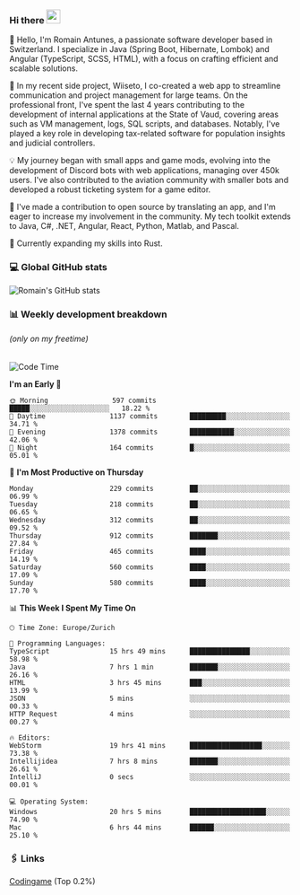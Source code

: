 ### Hi there <img src="https://media.giphy.com/media/hvRJCLFzcasrR4ia7z/giphy.gif" width="25px" height="25px">

👋 Hello, I'm Romain Antunes, a passionate software developer based in Switzerland. I specialize in Java (Spring Boot, Hibernate, Lombok) and Angular (TypeScript, SCSS, HTML), with a focus on crafting efficient and scalable solutions.

🚀 In my recent side project, Wiiseto, I co-created a web app to streamline communication and project management for large teams. On the professional front, I've spent the last 4 years contributing to the development of internal applications at the State of Vaud, covering areas such as VM management, logs, SQL scripts, and databases. Notably, I've played a key role in developing tax-related software for population insights and judicial controllers.

💡 My journey began with small apps and game mods, evolving into the development of Discord bots with web applications, managing over 450k users. I've also contributed to the aviation community with smaller bots and developed a robust ticketing system for a game editor.

🤝 I've made a contribution to open source by translating an app, and I'm eager to increase my involvement in the community. My tech toolkit extends to Java, C#, .NET, Angular, React, Python, Matlab, and Pascal.

🌱 Currently expanding my skills into Rust.


### 💻 Global GitHub stats
![Romain's GitHub stats](https://github-readme-streak-stats.herokuapp.com/?user=romainantunes&theme=dark)


### 📊 Weekly development breakdown 
###### *(only on my freetime)*

<!--START_SECTION:wakastats-->
![Code Time](http://img.shields.io/badge/Code%20Time-1%2C671%20hrs%2054%20mins-blue)

**I'm an Early 🐤** 

```text
🌞 Morning                597 commits         █████░░░░░░░░░░░░░░░░░░░░   18.22 % 
🌆 Daytime                1137 commits        █████████░░░░░░░░░░░░░░░░   34.71 % 
🌃 Evening                1378 commits        ███████████░░░░░░░░░░░░░░   42.06 % 
🌙 Night                  164 commits         █░░░░░░░░░░░░░░░░░░░░░░░░   05.01 % 
```
📅 **I'm Most Productive on Thursday** 

```text
Monday                   229 commits         ██░░░░░░░░░░░░░░░░░░░░░░░   06.99 % 
Tuesday                  218 commits         ██░░░░░░░░░░░░░░░░░░░░░░░   06.65 % 
Wednesday                312 commits         ██░░░░░░░░░░░░░░░░░░░░░░░   09.52 % 
Thursday                 912 commits         ███████░░░░░░░░░░░░░░░░░░   27.84 % 
Friday                   465 commits         ████░░░░░░░░░░░░░░░░░░░░░   14.19 % 
Saturday                 560 commits         ████░░░░░░░░░░░░░░░░░░░░░   17.09 % 
Sunday                   580 commits         ████░░░░░░░░░░░░░░░░░░░░░   17.70 % 
```


📊 **This Week I Spent My Time On** 

```text
🕑︎ Time Zone: Europe/Zurich

💬 Programming Languages: 
TypeScript               15 hrs 49 mins      ███████████████░░░░░░░░░░   58.98 % 
Java                     7 hrs 1 min         ███████░░░░░░░░░░░░░░░░░░   26.16 % 
HTML                     3 hrs 45 mins       ███░░░░░░░░░░░░░░░░░░░░░░   13.99 % 
JSON                     5 mins              ░░░░░░░░░░░░░░░░░░░░░░░░░   00.33 % 
HTTP Request             4 mins              ░░░░░░░░░░░░░░░░░░░░░░░░░   00.27 % 

🔥 Editors: 
WebStorm                 19 hrs 41 mins      ██████████████████░░░░░░░   73.38 % 
Intellijidea             7 hrs 8 mins        ███████░░░░░░░░░░░░░░░░░░   26.61 % 
IntelliJ                 0 secs              ░░░░░░░░░░░░░░░░░░░░░░░░░   00.01 % 

💻 Operating System: 
Windows                  20 hrs 5 mins       ███████████████████░░░░░░   74.90 % 
Mac                      6 hrs 44 mins       ██████░░░░░░░░░░░░░░░░░░░   25.10 % 
```


<!--END_SECTION:wakastats-->

### 🖇 Links

[Codingame](https://www.codingame.com/profile/defc3ee5279aecc1bb6114e1f994ea9b3325423) (Top 0.2%)
